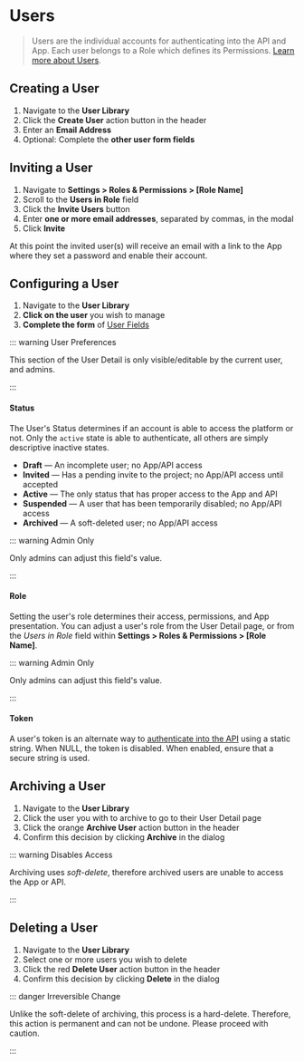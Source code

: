 # Users

> Users are the individual accounts for authenticating into the API and App. Each user belongs to a Role which defines its Permissions. [Learn more about Users](#).

## Creating a User

1. Navigate to the **User Library**
2. Click the **Create User** action button in the header
3. Enter an **Email Address**
4. Optional: Complete the **other user form fields**

## Inviting a User

1. Navigate to **Settings > Roles & Permissions > [Role Name]**
2. Scroll to the **Users in Role** field
3. Click the **Invite Users** button
4. Enter **one or more email addresses**, separated by commas, in the modal
5. Click **Invite**

At this point the invited user(s) will receive an email with a link to the App where they set a password and enable
their account.

## Configuring a User

1. Navigate to the **User Library**
2. **Click on the user** you wish to manage
3. **Complete the form** of [User Fields](/concepts/app-overview.md#user-detail)

::: warning User Preferences

This section of the User Detail is only visible/editable by the current user, and admins.

:::

#### Status

The User's Status determines if an account is able to access the platform or not. Only the `active` state is able to authenticate, all others are simply descriptive inactive states.

- **Draft** — An incomplete user; no App/API access
- **Invited** — Has a pending invite to the project; no App/API access until accepted
- **Active** — The only status that has proper access to the App and API
- **Suspended** — A user that has been temporarily disabled; no App/API access
- **Archived** — A soft-deleted user; no App/API access

::: warning Admin Only

Only admins can adjust this field's value.

:::

#### Role

Setting the user's role determines their access, permissions, and App presentation. You can adjust a user's role from
the User Detail page, or from the _Users in Role_ field within **Settings > Roles & Permissions > [Role Name]**.

::: warning Admin Only

Only admins can adjust this field's value.

:::

#### Token

A user's token is an alternate way to [authenticate into the API](/reference/api/authentication) using a static string.
When NULL, the token is disabled. When enabled, ensure that a secure string is used.

## Archiving a User

1. Navigate to the **User Library**
2. Click the user you with to archive to go to their User Detail page
3. Click the orange **Archive User** action button in the header
4. Confirm this decision by clicking **Archive** in the dialog

::: warning Disables Access

Archiving uses _soft-delete_, therefore archived users are unable to access the App or API.

:::

## Deleting a User

1. Navigate to the **User Library**
2. Select one or more users you wish to delete
3. Click the red **Delete User** action button in the header
4. Confirm this decision by clicking **Delete** in the dialog

::: danger Irreversible Change

Unlike the soft-delete of archiving, this process is a hard-delete. Therefore, this action is permanent and can not be
undone. Please proceed with caution.

:::
